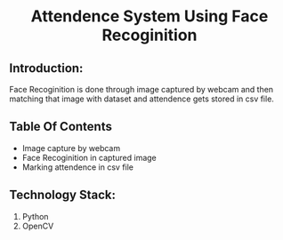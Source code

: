 <h1 align="center">Attendence System Using Face Recoginition</h1>

## Introduction:
Face Recoginition is done through image captured by webcam and then matching that image with dataset and attendence gets stored in csv file.
  
## Table Of Contents
- Image capture by webcam
- Face Recoginition in captured image
- Marking attendence in csv file

## Technology Stack:
  1) Python
  2) OpenCV
